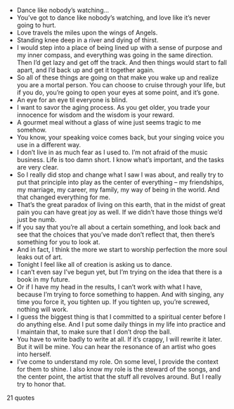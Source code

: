  - Dance like nobody’s watching...
 - You’ve got to dance like nobody’s watching, and love like it’s never going to hurt.
 - Love travels the miles upon the wings of Angels.
 - Standing knee deep in a river and dying of thirst.
 - I would step into a place of being lined up with a sense of purpose and my inner compass, and everything was going in the same direction. Then I’d get lazy and get off the track. And then things would start to fall apart, and I’d back up and get it together again.
 - So all of these things are going on that make you wake up and realize you are a mortal person. You can choose to cruise through your life, but if you do, you’re going to open your eyes at some point, and it’s gone.
 - An eye for an eye til everyone is blind.
 - I want to savor the aging process. As you get older, you trade your innocence for wisdom and the wisdom is your reward.
 - A gourmet meal without a glass of wine just seems tragic to me somehow.
 - You know, your speaking voice comes back, but your singing voice you use in a different way.
 - I don’t live in as much fear as I used to. I’m not afraid of the music business. Life is too damn short. I know what’s important, and the tasks are very clear.
 - So I really did stop and change what I saw I was about, and really try to put that principle into play as the center of everything – my friendships, my marriage, my career, my family, my way of being in the world. And that changed everything for me.
 - That’s the great paradox of living on this earth, that in the midst of great pain you can have great joy as well. If we didn’t have those things we’d just be numb.
 - If you say that you’re all about a certain something, and look back and see that the choices that you’ve made don’t reflect that, then there’s something for you to look at.
 - And in fact, I think the more we start to worship perfection the more soul leaks out of art.
 - Tonight I feel like all of creation is asking us to dance.
 - I can’t even say I’ve begun yet, but I’m trying on the idea that there is a book in my future.
 - Or if I have my head in the results, I can’t work with what I have, because I’m trying to force something to happen. And with singing, any time you force it, you tighten up. If you tighten up, you’re screwed, nothing will work.
 - I guess the biggest thing is that I committed to a spiritual center before I do anything else. And I put some daily things in my life into practice and I maintain that, to make sure that I don’t drop the ball.
 - You have to write badly to write at all. If it’s crappy, I will rewrite it later. But it will be mine. You can hear the resonance of an artist who goes into herself.
 - I’ve come to understand my role. On some level, I provide the context for them to shine. I also know my role is the steward of the songs, and the center point, the artist that the stuff all revolves around. But I really try to honor that.

21 quotes